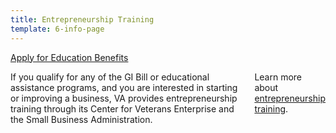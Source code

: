 ```yaml
---
title: Entrepreneurship Training
template: 6-info-page
---
```


<div class="main" role="main" markdown="0">

<div class="action-bar">
  <div class="row">
    <div class="small-12 columns">
      <a class="uk-button-primary" href="/education/apply-for-education-benefits/">Apply for Education Benefits</a>
    </div>
  </div>
</div>

<div class="section one" markdown="0">
<div class="primary" markdown="0">
<div class="row" markdown="0">
<div class="small-12 columns" markdown="1">

If you qualify for any of the GI Bill or educational assistance programs, and you are interested in starting or improving a business, VA provides entrepreneurship training through its Center for Veterans Enterprise and the Small Business Administration.

Learn more about [entrepreneurship training](http://www.benefits.va.gov/GIBILL/docs/factsheets/Entrepreneurship_Training.pdf).


</div>
</div>
</div>


</div>
